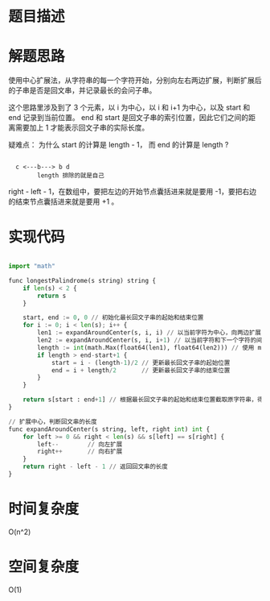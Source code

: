 
# 题目描述

# 解题思路
使用中心扩展法，从字符串的每一个字符开始，分别向左右两边扩展，判断扩展后的子串是否是回文串，并记录最长的会问子串。

这个思路里涉及到了 3 个元素，以 i 为中心，以 i 和 i+1 为中心，以及 start 和 end 记录到当前位置。
end 和 start 是回文子串的索引位置，因此它们之间的距离需要加上 1 才能表示回文子串的实际长度。

疑难点：
为什么 start 的计算是 length - 1， 而 end 的计算是 length ?


```golang

  c <---b---> b d
        length 排除的就是自己

```

right - left - 1，在数组中，要把左边的开始节点囊括进来就是要用 -1，要把右边的结束节点囊括进来就是要用 +1 。


# 实现代码

```python

import "math"

func longestPalindrome(s string) string {
	if len(s) < 2 {
		return s
	}

	start, end := 0, 0 // 初始化最长回文子串的起始和结束位置
	for i := 0; i < len(s); i++ {
		len1 := expandAroundCenter(s, i, i) // 以当前字符为中心，向两边扩展的回文串长度（奇数长度）
		len2 := expandAroundCenter(s, i, i+1) // 以当前字符和下一个字符的间隙为中心，向两边扩展的回文串长度（偶数长度）
		length := int(math.Max(float64(len1), float64(len2))) // 使用 math.Max 函数比较两个整数 // 取奇数长度和偶数长度中的最大值作为当前位置的回文串长度
		if length > end-start+1 {
			start = i - (length-1)/2 // 更新最长回文子串的起始位置
			end = i + length/2       // 更新最长回文子串的结束位置
		}
	}

	return s[start : end+1] // 根据最长回文子串的起始和结束位置截取原字符串，得到最长回文子串
}

// 扩展中心，判断回文串的长度
func expandAroundCenter(s string, left, right int) int {
	for left >= 0 && right < len(s) && s[left] == s[right] {
		left--        // 向左扩展
		right++       // 向右扩展
	}
	return right - left - 1 // 返回回文串的长度
}

```

# 时间复杂度
O(n^2)
# 空间复杂度
O(1)





